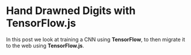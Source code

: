 # Hand Drawned Digits with TensorFlow.js
In this post we look at training a CNN using <b>TensorFlow</b>, to then migrate it to the web using <b>TensorFlow.js</b>.
